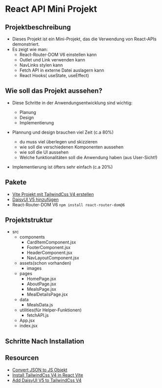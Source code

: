 # React API Mini Projekt

## Projektbeschreibung

- Dieses Projekt ist ein Mini-Projekt, das die Verwendung von React-APIs demonstriert.
- Es zeigt wie man:
  - React-Router-DOM V6 einstellen kann
  - Outlet und Link verwenden kann
  - NavLinks stylen kann
  - Fetch API in externe Datei auslagern kann
  - React Hooks( useState, useEffect)

## Wie soll das Projekt aussehen?

- Diese Schritte in der Anwendungsentwicklung sind wichtig:

  - Planung
  - Design
  - Implementierung

- Plannung und design brauchen viel Zeit (c.a 80%)
  - du muss viel überlegen und skizzieren
  - wie soll die verschiedenen Komponenten aussehen
  - wie soll die UI aussehen
  - Welche funktionalitäten soll die Anwendung haben (aus User-Sicht!)
- Implementierung ist öfters sehr einfach (c.a 20%)

## Pakete

- [Vite Projekt mit TailwindCss V4 erstellen](https://ndimoforaretas.github.io/posts/add-tailwindcss4-to-react-vite-copy/)
- [DaisyUI V5 hinzufügen](https://v5.daisyui.com/components/)
- React-Router-DOM V6 `npm install react-router-dom@6`

## Projektstruktur

- src
  - components
    - CardItemComponent.jsx
    - FooterComponent.jsx
    - HeaderComponent.jsx
    - NavLayoutComponent.jsx
  - assets(schon vorhanden)
    - images
  - pages
    - HomePage.jsx
    - AboutPage.jsx
    - MealsPage.jsx
    - MealDetailsPage.jsx
  - data
    - MealsData.js
  - utilities(für Helper-Funktionen)
    - fetchAPI.js
  - App.jsx
  - index.jsx

## Schritte Nach Installation

## Resourcen

- [Convert JSON to JS Objekt](https://www.convertsimple.com/convert-json-to-javascript/)
- [Install TailwindCss V4 in React Vite](https://ndimoforaretas.github.io/posts/add-tailwindcss4-to-react-vite-copy/)
- [Add DaisyUI V5 to TailwindCss V4](https://v5.daisyui.com/components/)
